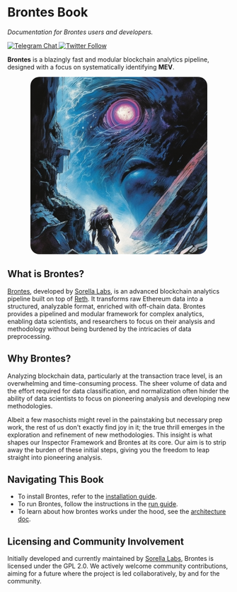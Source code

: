# Brontes Book

_Documentation for Brontes users and developers._

[![Telegram Chat][tg-badge]][tg-url]<a href="https://twitter.com/SorellaLabs">
<img alt="Twitter Follow" src="https://img.shields.io/twitter/follow/SorellaLabs?style=social">
</a>

**Brontes** is a blazingly fast and modular blockchain analytics pipeline, designed with a focus on systematically identifying **MEV**.

<div style="text-align: center;">
    <img src="https://raw.githubusercontent.com/0xvanbeethoven/brontes-img/main/Brontes.png" alt="Brontes" style="border-radius: 20px; width: 400px; height: auto;">
</div>

## What is Brontes?

[Brontes](https://github.com/SorellaLabs/brontes), developed by [Sorella Labs](https://twitter.com/Sorellalabs), is an advanced blockchain analytics pipeline built on top of [Reth](https://github.com/paradigmxyz/reth/). It transforms raw Ethereum data into a structured, analyzable format, enriched with off-chain data. Brontes provides a pipelined and modular framework for complex analytics, enabling data scientists, and researchers to focus on their analysis and methodology without being burdened by the intricacies of data preprocessing.

## Why Brontes?

Analyzing blockchain data, particularly at the transaction trace level, is an overwhelming and time-consuming process. The sheer volume of data and the effort required for data classification, and normalization often hinder the ability of data scientists to focus on pioneering analysis and developing new methodologies.

Albeit a few masochists might revel in the painstaking but necessary prep work, the rest of us don't exactly find joy in it; the true thrill emerges in the exploration and refinement of new methodologies. This insight is what shapes our Inspector Framework and Brontes at its core. Our aim is to strip away the burden of these initial steps, giving you the freedom to leap straight into pioneering analysis.

## Navigating This Book

- To install Brontes, refer to the [installation guide](./installation/installation.md).
- To run Brontes, follow the instructions in the [run guide](./run/run_brontes.md).
- To learn about how brontes works under the hood, see the [architecture doc](./architecture/intro.md).

## Licensing and Community Involvement

Initially developed and currently maintained by [Sorella Labs](https://twitter.com/Sorellalabs), Brontes is licensed under the GPL 2.0. We actively welcome community contributions, aiming for a future where the project is led collaboratively, by and for the community.

[tg-badge]: https://img.shields.io/endpoint?color=neon&logo=telegram&label=chat&url=https%3A%2F%2Ftg.sumanjay.workers.dev%2Fsorella_brontes
[tg-url]: https://t.me/sorella_brontes
